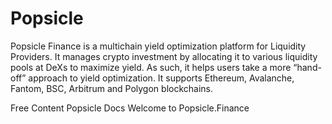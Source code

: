 # Popsicle

Popsicle Finance is a multichain yield optimization platform for Liquidity Providers. It manages crypto investment by allocating it to various liquidity pools at DeXs to maximize yield. As such, it helps users take a more “hand-off” approach to yield optimization. It supports Ethereum, Avalanche, Fantom, BSC, Arbitrum and Polygon blockchains.

<ResourceGroupTitle>Free Content</ResourceGroupTitle>
<BadgeLink badgeText='Read' colorScheme='yellow' href='https://docs.popsicle.finance/'>Popsicle Docs</BadgeLink>
<BadgeLink badgeText='Read' colorScheme='yellow' href='https://popsiclefinance.medium.com/welcome-to-popsicle-finance-9d0157f96921'>Welcome to Popsicle.Finance</BadgeLink>